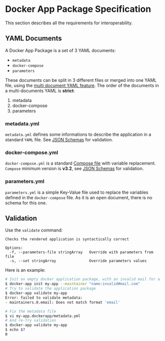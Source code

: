 # Docker App Package Specification

This section describes all the requirements for interoperability.

## YAML Documents

A Docker App Package is a set of 3 YAML documents:
* `metadata`
* `docker-compose`
* `parameters`

These documents can be split in 3 different files or merged into one YAML file, using the [multi document YAML feature](http://yaml.org/spec/1.2/spec.html#id2760395).
The order of the documents in a multi-documents YAML is **strict**:
1. metadata
1. docker-compose
1. parameters

### metadata.yml

`metadata.yml` defines some informations to describe the application in a standard `YAML` file.
See [JSON Schemas](schemas/) for validation.

### docker-compose.yml

`docker-compose.yml` is a standard [Compose file](https://docs.docker.com/compose/compose-file/) with variable replacement.
`Compose` minimum version is **v3.2**, see [JSON Schemas](https://github.com/docker/cli/tree/master/cli/compose/schema/data) for validation.

### parameters.yml

`parameters.yml` is a simple Key-Value file used to replace the variables defined in the `docker-compose` file. As it is an open document, there is no schema for this one.

## Validation

Use the `validate` command:
```
Checks the rendered application is syntactically correct

Options:
  -f, --parameters-file stringArray   Override with parameters from file
  -s, --set stringArray               Override parameters values
```

Here is an example:

```sh
# Init an empty docker application package, with an invalid mail for a maintainer
$ docker-app init my-app --maintainer "name:invalid#mail.com"
# Try to validate the application package
$ docker-app validate my-app
Error: failed to validate metadata:
- maintainers.0.email: Does not match format 'email'

# Fix the metadata file
$ vi my-app.dockerapp/metadata.yml
# And re-try validation
$ docker-app validate my-app
$ echo $?
0
```
